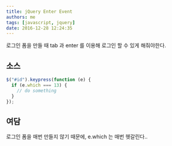```yaml
---
title: jQuery Enter Event
authors: me
tags: [javascript, jquery]
date: 2016-12-28 12:24:35
---
```


로그인 폼을 만들 때 tab 과 enter 를 이용해 로그인 할 수 있게 해줘야한다.

## 소스

```js
$("#id").keypress(function (e) {
  if (e.which === 13) {
    // do something
  }
});
```

## 여담

로그인 폼을 매번 만들지 않기 때문에, e.which 는 매번 헷갈린다..
